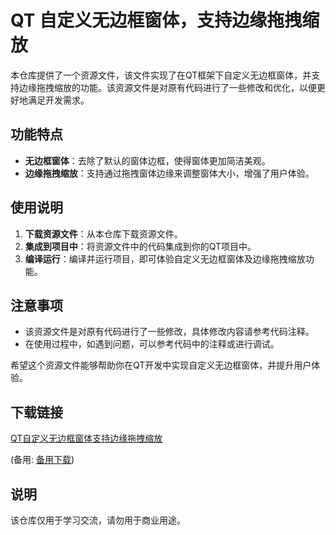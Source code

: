 # QT 自定义无边框窗体，支持边缘拖拽缩放

本仓库提供了一个资源文件，该文件实现了在QT框架下自定义无边框窗体，并支持边缘拖拽缩放的功能。该资源文件是对原有代码进行了一些修改和优化，以便更好地满足开发需求。

## 功能特点

- **无边框窗体**：去除了默认的窗体边框，使得窗体更加简洁美观。
- **边缘拖拽缩放**：支持通过拖拽窗体边缘来调整窗体大小，增强了用户体验。

## 使用说明

1. **下载资源文件**：从本仓库下载资源文件。
2. **集成到项目中**：将资源文件中的代码集成到你的QT项目中。
3. **编译运行**：编译并运行项目，即可体验自定义无边框窗体及边缘拖拽缩放功能。

## 注意事项

- 该资源文件是对原有代码进行了一些修改，具体修改内容请参考代码注释。
- 在使用过程中，如遇到问题，可以参考代码中的注释或进行调试。

希望这个资源文件能够帮助你在QT开发中实现自定义无边框窗体，并提升用户体验。

## 下载链接
[QT自定义无边框窗体支持边缘拖拽缩放](https://pan.quark.cn/s/9e2a8cba63d2) 

(备用: [备用下载](https://pan.baidu.com/s/1s36a1olE6a1tH2__yaz8pQ?pwd=1234))

## 说明

该仓库仅用于学习交流，请勿用于商业用途。
